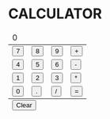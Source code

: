 <!DOCTYPE html>
<html lang="en">
<head>
    <meta charset="UTF-8">
    <meta http-equiv="X-UA-Compatible" content="IE=edge">
    <meta name="viewport" content="width=device-width, initial-scale=1.0">
    <title>CALUCULATOR</title>
    <link rel="stylesheet" href="css/Ass1.css">
</head>
<body>
    <h1>CALCULATOR</h1>
    <table>
        <thead>
         <tr>
          <td colspan="4" id="inputLable" >0</td>
        </tr>
        </thead>
        <tbody>
        <tr>
            <td><button onclick="pushBtn(this);">7</button></td>
            <td><button onclick="pushBtn(this);">8</button></td>
            <td><button onclick="pushBtn(this);">9</button></td>
            <td><button onclick="pushBtn(this);">+</button></td>
        </tr>
        <tr>
            <td><button onclick="pushBtn(this);">4</button></td>
            <td><button onclick="pushBtn(this);">5</button></td>
            <td><button onclick="pushBtn(this);">6</button></td>
            <td><button onclick="pushBtn(this);">-</button></td>
        </tr>
    </tr>
    <tr>
        <td><button onclick="pushBtn(this);">1</button></td>
        <td><button onclick="pushBtn(this);">2</button></td>
        <td><button onclick="pushBtn(this);">3</button></td>
        <td><button onclick="pushBtn(this);">*</button></td>
    </tr>
    <tr>
        <td><button onclick="pushBtn(this);">0</button></td>
        <td><button onclick="pushBtn(this);">.</button></td>
        <td><button onclick="pushBtn(this);">/</button></td>
        <td><button onclick="pushBtn(this);">=</button></td>
    </tr>
</tbody>


<tfoot>

<tr>
    <td colspan="4"><button onclick="pushBtn(this)">Clear</button></td>
</tr>

</tfoot>
 </table>
 <script>
     var inputLable = document.getElementById('inputLable');

   function pushBtn(obj){
         var pushed = obj.innerHTML;
         if(pushed=='='){
           inputLable.innerHTML = eval(inputLable.innerHTML);
           }else if(pushed == 'Clear'){
               inputLable.innerHTML = '0';
         } else{
             if(inputLable.innerHTML =='0'){
                 inputLable.innerHTML = pushed;
             }else{
                 inputLable.innerHTML += pushed;
             }
         }           
        }
 </script>    
</body>
</html>
